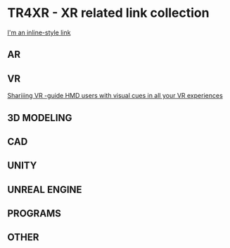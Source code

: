 # TR4XR - XR related link collection

[I'm an inline-style link](https://www.google.com)

## AR

## VR

[Shariiing VR -guide HMD users with visual cues in all your VR experiences](https://youtu.be/OdNKtVJmv_I)

## 3D MODELING

## CAD

## UNITY

## UNREAL ENGINE

## PROGRAMS

## OTHER
